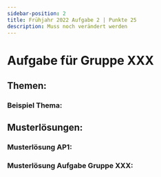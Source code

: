```yaml
---
sidebar-position: 2
title: Frühjahr 2022 Aufgabe 2 | Punkte 25
description: Muss noch verändert werden
---
```


# Aufgabe für Gruppe XXX

## Themen:

### Beispiel Thema:

## Musterlösungen:

### Musterlösung AP1:

### Musterlösung Aufgabe Gruppe XXX: